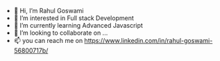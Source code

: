 - 👋 Hi, I’m Rahul Goswami
- 👀 I’m interested in Full stack Development
- 🌱 I’m currently learning Advanced Javascript
- 💞️ I’m looking to collaborate on ...
- 📫 you can reach me on https://www.linkedin.com/in/rahul-goswami-56800717b/

<!---
gosrahul21/gosrahul21 is a ✨ special ✨ repository because its `README.md` (this file) appears on your GitHub profile.
You can click the Preview link to take a look at your changes.
--->
